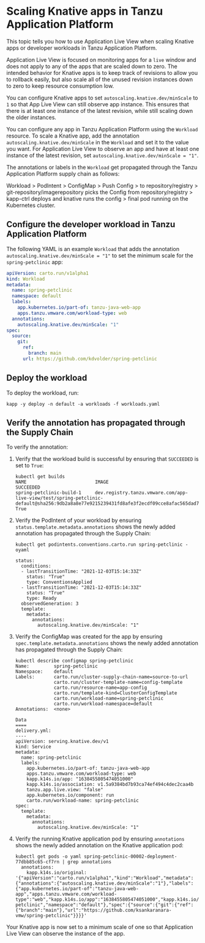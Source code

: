 # Scaling Knative apps in Tanzu Application Platform

This topic tells you how to use Application Live View when scaling Knative apps or developer workloads
in Tanzu Application Platform.

Application Live View is focused on monitoring apps for a `live` window and does not apply to any of the apps that are scaled down to zero. The intended behavior for Knative apps is to keep track of revisions to allow you to rollback easily, but also scale all of the unused revision instances down to zero to keep resource consumption low.

You can configure Knative apps to set `autoscaling.knative.dev/minScale` to `1` so that App Live View can still observe app instance. This ensures that there is at least one instance of the latest revision, while still scaling down the older instances.

You can configure any app in Tanzu Application Platform using the `Workload` resource. To scale a Knative app, add the annotation `autoscaling.knative.dev/minScale` in the `Workload` and set it to the value you want. For Application Live View to observe an app and have at least one instance of the latest revision, set `autoscaling.knative.dev/minScale = "1"`.

The annotations or labels in the `Workload` get propagated through the Tanzu Application Platform supply chain as follows:

Workload > PodIntent > ConfigMap > Push Config > to repository/registry > git-repository/imagerepository picks the Config from repository/registry > kapp-ctrl deploys and knative runs the config > final pod running on the Kubernetes cluster.


## <a id="config-dev-workloads"></a> Configure the developer workload in Tanzu Application Platform

The following YAML is an example `Workload` that adds the annotation `autoscaling.knative.dev/minScale = "1"` to set the minimum scale for the `spring-petclinic` app:

```yaml
apiVersion: carto.run/v1alpha1
kind: Workload
metadata:
  name: spring-petclinic
  namespace: default
  labels:
    app.kubernetes.io/part-of: tanzu-java-web-app
    apps.tanzu.vmware.com/workload-type: web
  annotations:
    autoscaling.knative.dev/minScale: "1"
spec:
  source:
    git:
      ref:
        branch: main
      url: https://github.com/kdvolder/spring-petclinic
```

## <a id="deploy-workloads"></a> Deploy the workload

To deploy the workload, run:

```console
kapp -y deploy -n default -a workloads -f workloads.yaml
```

## <a id="verify-propagation"></a> Verify the annotation has propagated through the Supply Chain

To verify the annotation:

1. Verify that the workload build is successful by ensuring that `SUCCEEDED` is set to `True`:

    ```console
    kubectl get builds
    NAME                         IMAGE                                                                                                                                                 SUCCEEDED
    spring-petclinic-build-1     dev.registry.tanzu.vmware.com/app-live-view/test/spring-petclinic-default@sha256:9db2a8a8e77e9215239431fd8afe3f2ecdf09cce8afac565dad7b5f0c5ac0cdf     True
    ```

1. Verify the PodIntent of your workload by ensuring `status.template.metadata.annotations`
shows the newly added annotation has propagated through the Supply Chain:

    ```console
    kubectl get podintents.conventions.carto.run spring-petclinic -oyaml  

    status:
      conditions:
      - lastTransitionTime: "2021-12-03T15:14:33Z"
        status: "True"
        type: ConventionsApplied
      - lastTransitionTime: "2021-12-03T15:14:33Z"
        status: "True"
        type: Ready
      observedGeneration: 3
      template:
        metadata:
          annotations:
            autoscaling.knative.dev/minScale: "1"
    ```

1. Verify the ConfigMap was created for the app by ensuring `spec.template.metadata.annotations`
shows the newly added annotation has propagated through the Supply Chain:

    ```console
    kubectl describe configmap spring-petclinic
    Name:         spring-petclinic
    Namespace:    default
    Labels:       carto.run/cluster-supply-chain-name=source-to-url
                  carto.run/cluster-template-name=config-template
                  carto.run/resource-name=app-config
                  carto.run/template-kind=ClusterConfigTemplate
                  carto.run/workload-name=spring-petclinic
                  carto.run/workload-namespace=default
    Annotations:  <none>

    Data
    ====
    delivery.yml:
    ----
    apiVersion: serving.knative.dev/v1
    kind: Service
    metadata:
      name: spring-petclinic
      labels:
        app.kubernetes.io/part-of: tanzu-java-web-app
        apps.tanzu.vmware.com/workload-type: web
        kapp.k14s.io/app: "1638455805474051000"
        kapp.k14s.io/association: v1.5a9384bd7b93ca74ef494c4dec2caa4b
        tanzu.app.live.view: "false"
        app.kubernetes.io/component: run
        carto.run/workload-name: spring-petclinic
    spec:
      template:
        metadata:
          annotations:
            autoscaling.knative.dev/minScale: "1"
    ```

1. Verify the running Knative application pod by ensuring `annotations` shows the newly
added annotation on the Knative application pod:

    ```console
    kubectl get pods -o yaml spring-petclinic-00002-deployment-77dbb85c65-cf7rn | grep annotations
      annotations:
        kapp.k14s.io/original: '{"apiVersion":"carto.run/v1alpha1","kind":"Workload","metadata":{"annotations":{"autoscaling.knative.dev/minScale":"1"},"labels":{"app.kubernetes.io/part-of":"tanzu-java-web-app","apps.tanzu.vmware.com/workload-type":"web","kapp.k14s.io/app":"1638455805474051000","kapp.k14s.io/association":"v1.5a9384bd7b93ca74ef494c4dec2caa4b","tanzu.app.live.view":"false"},"name":"spring-petclinic","namespace":"default"},"spec":{"source":{"git":{"ref":{"branch":"main"},"url":"https://github.com/ksankaranara-vmw/spring-petclinic"}}}}'
    ```

Your Knative app is now set to a minimum scale of one so that Application Live View
can observe the instance of the app.
